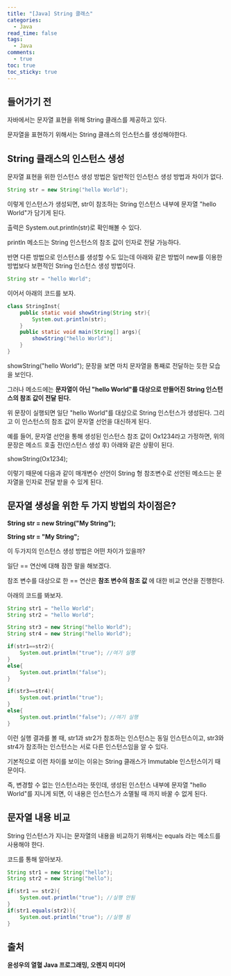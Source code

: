 ```yaml
---
title: "[Java] String 클래스"
categories:
  - Java
read_time: false
tags:
  - Java
comments:
  - true
toc: true
toc_sticky: true
---
```

## 들어가기 전
자바에서는 문자열 표현을 위해 String 클래스를 제공하고 있다.

문자열을 표현하기 위해서는 String 클래스의 인스턴스를 생성해야한다.

## String 클래스의 인스턴스 생성
문자열 표현을 위한 인스턴스 생성 방법은 일반적인 인스턴스 생성 방법과 차이가 없다.

```java
String str = new String("hello World");
```

이렇게 인스턴스가 생성되면, str이 참조하는 String 인스턴스 내부에 문자열 "hello World"가 담기게 된다.

출력은 System.out.println(str)로 확인해볼 수 있다.

println 메소드는 String 인스턴스의 참조 값이 인자로 전달 가능하다.

반면 다른 방법으로 인스턴스를 생성할 수도 있는데 아래와 같은 방법이 new를 이용한 방법보다 보편적인 String 인스턴스 생성 방법이다.

```java
String str = "hello World";
```

이어서 아래의 코드를 보자.

```java
class StringInst{
    public static void showString(String str){
        System.out.println(str);
    }
    public static void main(String[] args){
        showString("hello World");
    }
}
```

showString("hello World"); 문장을 보면 마치 문자열을 통째로 전달하는 듯한 모습을 보인다.

그러나 메소드에는 __문자열이 아닌 "hello World"를 대상으로 만들어진 String 인스턴스의 참조 값이 전달 된다.__

위 문장이 실행되면 일단 "hello World"를 대상으로 String 인스턴스가 생성된다. 그리고 이 인스턴스의 참조 값이 문자열 선언을 대신하게 된다.

예를 들어, 문자열 선언을 통해 생성된 인스턴스 참조 값이 Ox1234라고 가정하면, 위의 문장은 메소드 호출 전(인스턴스 생성 후) 아래와 같은 상황이 된다.

showString(Ox1234);

이렇기 때문에 다음과 같이 매개변수 선언이 String 형 참조변수로 선언된 메소드는 문자열을 인자로 전달 받을 수 있게 된다.

## 문자열 생성을 위한 두 가지 방법의 차이점은?

__String str = new String("My String");__

__String str = "My String";__

이 두가지의 인스턴스 생성 방법은 어떤 차이가 있을까?

일단 == 연산에 대해 잠깐 말을 해보겠다.

참조 변수를 대상으로 한 == 연산은 __참조 변수의 참조 값__ 에 대한 비교 연산을 진행한다.

아래의 코드를 봐보자.

```java
String str1 = "hello World";
String str2 = "hello World";

String str3 = new String("hello World");
String str4 = new String("hello World");

if(str1==str2){
    System.out.println("true"); //여기 실행
}
else{
    System.out.println("false");
}

if(str3==str4){
    System.out.println("true");
}
else{
    System.out.println("false"); //여기 실행
}
```

이런 실행 결과를 볼 때, str1과 str2가 참조하는 인스턴스는 동일 인스턴스이고, str3와 str4가 참조하는 인스턴스는 서로 다른 인스턴스임을 알 수 있다.

기본적으로 이런 차이를 보이는 이유는 String 클래스가 Immutable 인스턴스이기 때문이다.

즉, 변경할 수 없는 인스턴스라는 뜻인데, 생성된 인스턴스 내부에 문자열 "hello World"를 지니게 되면, 이 내용은 인스턴스가 소멸될 때 까지 바꿀 수 없게 된다.

## 문자열 내용 비교
String 인스턴스가 지니는 문자열의 내용을 비교하기 위해서는 equals 라는 메소드를 사용해야 한다.

코드를 통해 알아보자.

```java
String str1 = new String("hello");
String str2 = new String("hello");

if(str1 == str2){
    System.out.println("true"); //실행 안됨
}
if(str1.equals(str2)){
    System.out.println("true"); //실행 됨
}
```

## 출처
__윤성우의 열혈 Java 프로그래밍, 오렌지 미디어__


